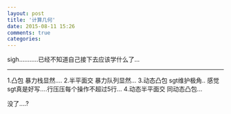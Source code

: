 ```yaml
---
layout: post
title: '计算几何'
date: 2015-08-11 15:26
comments: true
categories: 
---
```

sigh...........已经不知道自己接下去应该学什么了...
<!--more-->

----
1.凸包
暴力栈显然....
2.半平面交
暴力队列显然...
3.动态凸包
sgt维护极角..
感觉sgt真是好写....行压压每个操作不超过5行...
4.动态半平面交
同动态凸包...

没了....?